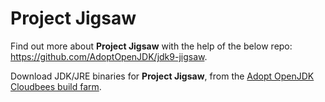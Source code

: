 # Project Jigsaw

Find out more about **Project Jigsaw** with the help of the below repo: 
https://github.com/AdoptOpenJDK/jdk9-jigsaw.

Download JDK/JRE binaries for **Project Jigsaw**, from the [Adopt OpenJDK Cloudbees build farm](https://adopt-openjdk.ci.cloudbees.com/view/OpenJDK/job/project-jigsaw-openjdk-1.9-linux-x86_64/lastSuccessfulBuild/artifact/).
